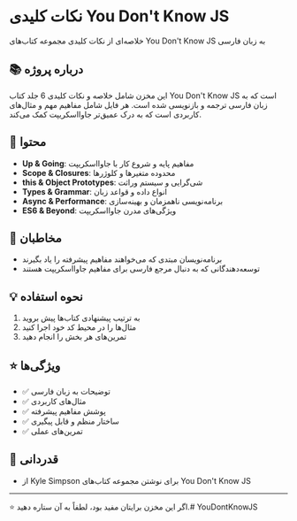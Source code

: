 # نکات کلیدی You Don't Know JS

خلاصه‌ای از نکات کلیدی مجموعه کتاب‌های You Don't Know JS به زبان فارسی

## 📚 درباره پروژه

این مخزن شامل خلاصه و نکات کلیدی 6 جلد کتاب You Don't Know JS است که به زبان فارسی ترجمه و بازنویسی شده است. هر فایل شامل مفاهیم مهم و مثال‌های کاربردی است که به درک عمیق‌تر جاوااسکریپت کمک می‌کند.

## 📖 محتوا

- **Up & Going**: مفاهیم پایه و شروع کار با جاوااسکریپت
- **Scope & Closures**: محدوده متغیرها و کلوژرها
- **this & Object Prototypes**: شی‌گرایی و سیستم وراثت
- **Types & Grammar**: انواع داده و قواعد زبان
- **Async & Performance**: برنامه‌نویسی ناهمزمان و بهینه‌سازی
- **ES6 & Beyond**: ویژگی‌های مدرن جاوااسکریپت

## 🎯 مخاطبان

- برنامه‌نویسان مبتدی که می‌خواهند مفاهیم پیشرفته را یاد بگیرند
- توسعه‌دهندگانی که به دنبال مرجع فارسی برای مفاهیم جاوااسکریپت هستند

## 💡 نحوه استفاده

1. به ترتیب پیشنهادی کتاب‌ها پیش بروید
2. مثال‌ها را در محیط کد خود اجرا کنید
3. تمرین‌های هر بخش را انجام دهید

## ⭐ ویژگی‌ها

- ✅ توضیحات به زبان فارسی
- ✅ مثال‌های کاربردی
- ✅ پوشش مفاهیم پیشرفته
- ✅ ساختار منظم و قابل پیگیری
- ✅ تمرین‌های عملی


## 🙏 قدردانی

- از Kyle Simpson برای نوشتن مجموعه کتاب‌های You Don't Know JS


---
⭐️ اگر این مخزن برایتان مفید بود، لطفاً به آن ستاره دهید.# YouDontKnowJS

